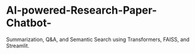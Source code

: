 # AI-powered-Research-Paper-Chatbot-
Summarization, Q&amp;A, and Semantic Search using Transformers, FAISS, and Streamlit.
